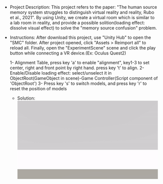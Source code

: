- Project Description:
  This project refers to the paper: "The human source memory system struggles to distinguish virtual reality and reality, Rubo et al., 2021". By using Unity, we create a virtual room which is similar to a lab room in reality, and provide a possible solition(loading effect: dissolve visual effect) to solve the "memory source confusion" problem. 

  

- Instructions:
  After download this project, use "Unity Hub" to open the "SMC" folder.
  After project opened, click "Assets > Reimport all" to reload all. 
  Finally, open the "ExperimentScene" scene and click the play button while connecting a VR device.(Ex: Oculus Quest2)

  1- Alignment Table, press key 'a' to enable "alignment", key1-3 to set center, right and front point by right hand. press key 't' to align.
  2- Enable/Disable loading effect: select/unselect it in ObjectRoot(GameObject in scene)-Game Controller(Script component of 'ObjectRoot')
  3- Press key 's' to switch models, and press key 'r' to reset the position of models
  
  
  - Solution:
  ![Alt Text](loading_effect.gif)
